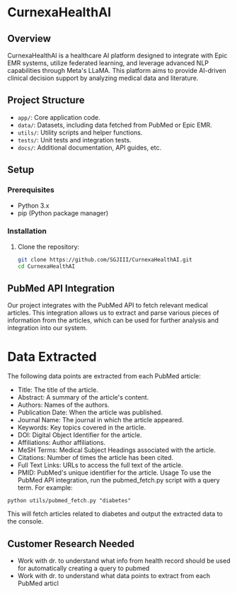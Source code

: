 # CurnexaHealthAI

## Overview

CurnexaHealthAI is a healthcare AI platform designed to integrate with Epic EMR systems, utilize federated learning, and leverage advanced NLP capabilities through Meta's LLaMA. This platform aims to provide AI-driven clinical decision support by analyzing medical data and literature.

## Project Structure

- `app/`: Core application code.
- `data/`: Datasets, including data fetched from PubMed or Epic EMR.
- `utils/`: Utility scripts and helper functions.
- `tests/`: Unit tests and integration tests.
- `docs/`: Additional documentation, API guides, etc.

## Setup

### Prerequisites

- Python 3.x
- pip (Python package manager)

### Installation

1. Clone the repository:
   ```bash
   git clone https://github.com/SGJIII/CurnexaHealthAI.git
   cd CurnexaHealthAI
   ```

## PubMed API Integration

Our project integrates with the PubMed API to fetch relevant medical articles. This integration allows us to extract and parse various pieces of information from the articles, which can be used for further analysis and integration into our system.

# Data Extracted

The following data points are extracted from each PubMed article:

- Title: The title of the article.
- Abstract: A summary of the article's content.
- Authors: Names of the authors.
- Publication Date: When the article was published.
- Journal Name: The journal in which the article appeared.
- Keywords: Key topics covered in the article.
- DOI: Digital Object Identifier for the article.
- Affiliations: Author affiliations.
- MeSH Terms: Medical Subject Headings associated with the article.
- Citations: Number of times the article has been cited.
- Full Text Links: URLs to access the full text of the article.
- PMID: PubMed's unique identifier for the article.
  Usage
  To use the PubMed API integration, run the pubmed_fetch.py script with a query term. For example:

`python utils/pubmed_fetch.py "diabetes"`

This will fetch articles related to diabetes and output the extracted data to the console.

## Customer Research Needed

- Work with dr. to understand what info from health record should be used for automatically creating a query to pubmed
- Work with dr. to understand what data points to extract from each PubMed articl
